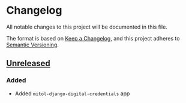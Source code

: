 # Changelog
All notable changes to this project will be documented in this file.

The format is based on [Keep a Changelog](https://keepachangelog.com/en/1.0.0/),
and this project adheres to [Semantic Versioning](https://semver.org/spec/v2.0.0.html).

## [Unreleased]

### Added

- Added `mitol-django-digital-credentials` app

[Unreleased]: https://github.com/mitodl/ol-django/compare/mitol-django-digital-credentials/v0.1.5...HEAD
